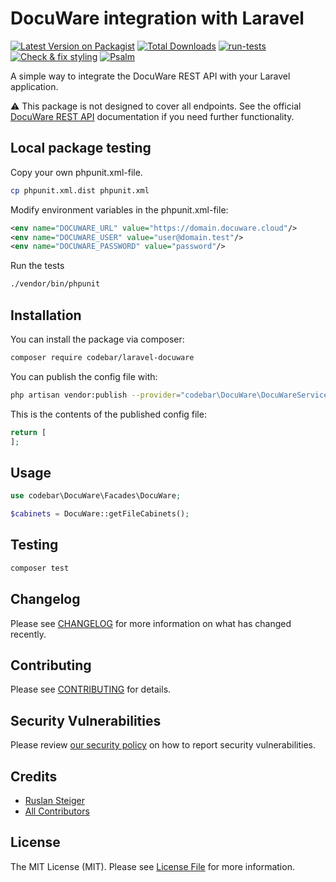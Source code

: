 # DocuWare integration with Laravel

[![Latest Version on Packagist](https://img.shields.io/packagist/v/codebar/laravel-docuware.svg?style=flat-square)](https://packagist.org/packages/codebar/laravel-docuware)
[![Total Downloads](https://img.shields.io/packagist/dt/codebar/laravel-docuware.svg?style=flat-square)](https://packagist.org/packages/codebar/laravel-docuware)
[![run-tests](https://github.com/codebar-ag/laravel-docuware/actions/workflows/run-tests.yml/badge.svg)](https://github.com/codebar-ag/laravel-docuware/actions/workflows/run-tests.yml)
[![Check & fix styling](https://github.com/codebar-ag/laravel-docuware/actions/workflows/php-cs-fixer.yml/badge.svg)](https://github.com/codebar-ag/laravel-docuware/actions/workflows/php-cs-fixer.yml)
[![Psalm](https://github.com/codebar-ag/laravel-docuware/actions/workflows/psalm.yml/badge.svg)](https://github.com/codebar-ag/laravel-docuware/actions/workflows/psalm.yml)


A simple way to integrate the DocuWare REST API with your Laravel application.

⚠️ This package is not designed to cover all endpoints. See the official 
[DocuWare REST API](https://developer.docuware.com/rest/index.html) 
documentation if you need further functionality.

## Local package testing

Copy your own phpunit.xml-file.
```bash
cp phpunit.xml.dist phpunit.xml
```

Modify environment variables in the phpunit.xml-file:
```xml
<env name="DOCUWARE_URL" value="https://domain.docuware.cloud"/>
<env name="DOCUWARE_USER" value="user@domain.test"/>
<env name="DOCUWARE_PASSWORD" value="password"/>
```

Run the tests
```bash
./vendor/bin/phpunit
```
   
## Installation

You can install the package via composer:

```bash
composer require codebar/laravel-docuware
```

You can publish the config file with:
```bash
php artisan vendor:publish --provider="codebar\DocuWare\DocuWareServiceProvider" --tag="docuware-config"
```

This is the contents of the published config file:

```php
return [
];
```

## Usage

```php
use codebar\DocuWare\Facades\DocuWare;

$cabinets = DocuWare::getFileCabinets();
```

## Testing

```bash
composer test
```

## Changelog

Please see [CHANGELOG](CHANGELOG.md) for more information on what has changed recently.

## Contributing

Please see [CONTRIBUTING](.github/CONTRIBUTING.md) for details.

## Security Vulnerabilities

Please review [our security policy](../../security/policy) on how to report security vulnerabilities.

## Credits

- [Ruslan Steiger](https://github.com/SuddenlyRust)
- [All Contributors](../../contributors)

## License

The MIT License (MIT). Please see [License File](LICENSE.md) for more information.
